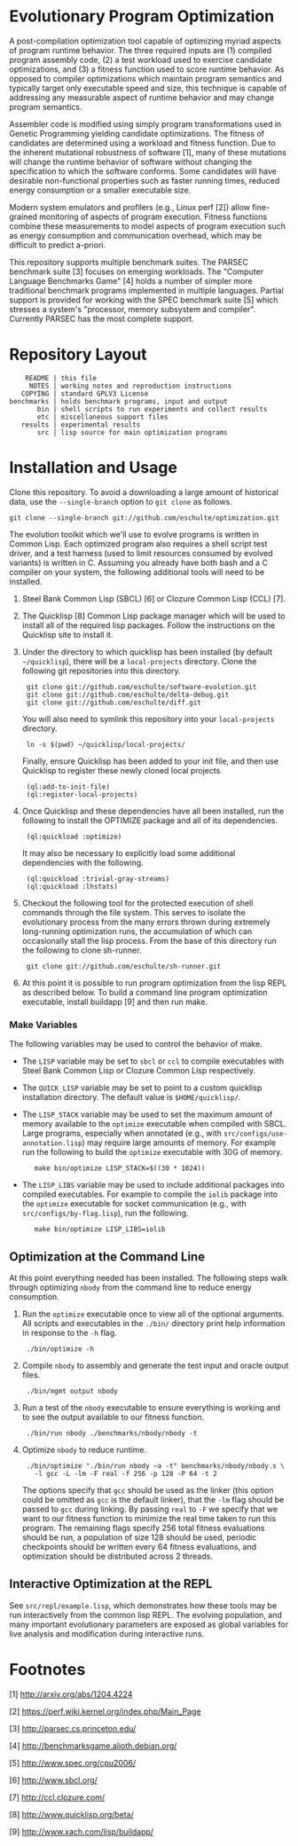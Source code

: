 Evolutionary Program Optimization
=================================

A post-compilation optimization tool capable of optimizing myriad
aspects of program runtime behavior.  The three required inputs are
(1) compiled program assembly code, (2) a test workload used to
exercise candidate optimizations, and (3) a fitness function used to
score runtime behavior.  As opposed to compiler optimizations which
maintain program semantics and typically target only executable speed
and size, this technique is capable of addressing any measurable
aspect of runtime behavior and may change program semantics.

Assembler code is modified using simply program transformations used
in Genetic Programming yielding candidate optimizations.  The fitness
of candidates are determined using a workload and fitness function.
Due to the inherent mutational robustness of software [1], many of
these mutations will change the runtime behavior of software without
changing the specification to which the software conforms.  Some
candidates will have desirable non-functional properties such as
faster running times, reduced energy consumption or a smaller
executable size.

Modern system emulators and profilers (e.g., Linux perf [2]) allow
fine-grained monitoring of aspects of program execution.  Fitness
functions combine these measurements to model aspects of program
execution such as energy consumption and communication overhead, which
may be difficult to predict a-priori.

This repository supports multiple benchmark suites.  The PARSEC
benchmark suite [3] focuses on emerging workloads.  The "Computer
Language Benchmarks Game" [4] holds a number of simpler more
traditional benchmark programs implemented in multiple languages.
Partial support is provided for working with the SPEC benchmark suite
[5] which stresses a system's "processor, memory subsystem and
compiler".  Currently PARSEC has the most complete support.

Repository Layout
=================

        README | this file
         NOTES | working notes and reproduction instructions
       COPYING | standard GPLV3 License
    benchmarks | holds benchmark programs, input and output
           bin | shell scripts to run experiments and collect results
           etc | miscellaneous support files
       results | experimental results
           src | lisp source for main optimization programs

Installation and Usage
======================

Clone this repository.  To avoid a downloading a large amount of
historical data, use the `--single-branch` option to `git clone` as
follows.

    git clone --single-branch git://github.com/eschulte/optimization.git

The evolution toolkit which we'll use to evolve programs is written in
Common Lisp.  Each optimized program also requires a shell script test
driver, and a test harness (used to limit resources consumed by
evolved variants) is written in C.  Assuming you already have both
bash and a C compiler on your system, the following additional tools
will need to be installed.

1. Steel Bank Common Lisp (SBCL) [6] or Clozure Common Lisp (CCL) [7].

2. The Quicklisp [8] Common Lisp package manager which will be used to
   install all of the required lisp packages.  Follow the instructions
   on the Quicklisp site to install it.

3. Under the directory to which quicklisp has been installed (by
   default `~/quicklisp`), there will be a `local-projects` directory.
   Clone the following git repositories into this directory.

        git clone git://github.com/eschulte/software-evolution.git
        git clone git://github.com/eschulte/delta-debug.git
        git clone git://github.com/eschulte/diff.git

   You will also need to symlink this repository into your
   `local-projects` directory.

        ln -s $(pwd) ~/quicklisp/local-projects/

   Finally, ensure Quicklisp has been added to your init file, and
   then use Quicklisp to register these newly cloned local projects.

        (ql:add-to-init-file)
        (ql:register-local-projects)

4. Once Quicklisp and these dependencies have all been installed, run
   the following to install the OPTIMIZE package and all of its
   dependencies.

        (ql:quickload :optimize)

   It may also be necessary to explicitly load some additional
   dependencies with the following.

        (ql:quickload :trivial-gray-streams)
        (ql:quickload :lhstats)

5. Checkout the following tool for the protected execution of shell
   commands through the file system.  This serves to isolate the
   evolutionary process from the many errors thrown during extremely
   long-running optimization runs, the accumulation of which can
   occasionally stall the lisp process.  From the base of this
   directory run the following to clone sh-runner.

        git clone git://github.com/eschulte/sh-runner.git

6. At this point it is possible to run program optimization from the
   lisp REPL as described below.  To build a command line program
   optimization executable, install buildapp [9] and then run make.

### Make Variables

The following variables may be used to control the behavior of make.

- The `LISP` variable may be set to `sbcl` or `ccl` to compile
  executables with Steel Bank Common Lisp or Clozure Common Lisp
  respectively.

- The `QUICK_LISP` variable may be set to point to a custom quicklisp
  installation directory.  The default value is `$HOME/quicklisp/`.

- The `LISP_STACK` variable may be used to set the maximum amount of
  memory available to the `optimize` executable when compiled with
  SBCL.  Large programs, especially when annotated (e.g., with
  `src/configs/use-annotation.lisp`) may require large amounts of
  memory.  For example run the following to build the `optimize`
  executable with 30G of memory.

         make bin/optimize LISP_STACK=$((30 * 1024))

- The `LISP_LIBS` variable may be used to include additional packages
  into compiled executables.  For example to compile the `iolib`
  package into the `optimize` executable for socket communication
  (e.g., with `src/configs/by-flag.lisp`), run the following.

         make bin/optimize LISP_LIBS=iolib

Optimization at the Command Line
--------------------------------

At this point everything needed has been installed.  The following
steps walk through optimizing `nbody` from the command line to reduce
energy consumption.

1. Run the `optimize` executable once to view all of the optional
   arguments.  All scripts and executables in the `./bin/` directory
   print help information in response to the `-h` flag.

        ./bin/optimize -h

2. Compile `nbody` to assembly and generate the test input and oracle
   output files.

        ./bin/mgmt output nbody

3. Run a test of the `nbody` executable to ensure everything is
   working and to see the output available to our fitness function.

        ./bin/run nbody ./benchmarks/nbody/nbody -t

4. Optimize `nbody` to reduce runtime.

        ./bin/optimize "./bin/run nbody ~a -t" benchmarks/nbody/nbody.s \
          -l gcc -L -lm -F real -f 256 -p 128 -P 64 -t 2

   The options specify that `gcc` should be used as the linker (this
   option could be omitted as `gcc` is the default linker), that the
   `-lm` flag should be passed to `gcc` during linking.  By passing
   `real` to `-F` we specify that we want to our fitness function to
   minimize the real time taken to run this program.  The remaining
   flags specify 256 total fitness evaluations should be run, a
   population of size 128 should be used, periodic checkpoints should
   be written every 64 fitness evaluations, and optimization should be
   distributed across 2 threads.

Interactive Optimization at the REPL
------------------------------------

See `src/repl/example.lisp`, which demonstrates how these tools may be
run interactively from the common lisp REPL.  The evolving population,
and many important evolutionary parameters are exposed as global
variables for live analysis and modification during interactive runs.

Footnotes
=========

[1] http://arxiv.org/abs/1204.4224

[2] https://perf.wiki.kernel.org/index.php/Main_Page

[3] http://parsec.cs.princeton.edu/

[4] http://benchmarksgame.alioth.debian.org/

[5] http://www.spec.org/cpu2006/

[6] http://www.sbcl.org/

[7] http://ccl.clozure.com/

[8] http://www.quicklisp.org/beta/

[9] http://www.xach.com/lisp/buildapp/
